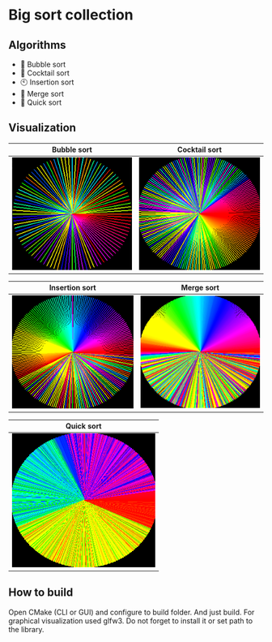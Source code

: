 # Big sort collection

## Algorithms

* 🐢 Bubble sort
* 🍹 Cocktail sort
* 🕙 Insertion sort
* 🍩 Merge sort
* 🐆 Quick sort

## Visualization

| Bubble sort                           | Cocktail sort                             |
| ------------------------------------- | ----------------------------------------- |
| ![bubble-sort](/bubble-sort/anim.gif) | ![cocktail-sort](/cocktail-sort/anim.gif) |

| Insertion sort                              | Merge sort                          |
| ------------------------------------------- | ----------------------------------- |
| ![insertion-sort](/insertion-sort/anim.gif) | ![merge-sort](/merge-sort/anim.gif) |

| Quick sort                          |
| ----------------------------------- |
| ![quick-sort](/quick-sort/anim.gif) |

## How to build

Open CMake (CLI or GUI) and configure to build folder. And just build. For graphical visualization used glfw3. Do not forget to install it or set path to the library.
